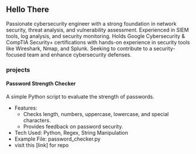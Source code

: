 ## Hello There
Passionate cybersecurity engineer with a strong foundation in network security, threat analysis, and vulnerability assessment. Experienced in SIEM tools, log analysis, and security monitoring. Holds Google Cybersecurity & CompTIA Security+ certifications with hands-on experience in security tools like Wireshark, Nmap, and Splunk. Seeking to contribute to a security-focused team and enhance cybersecurity defenses.
### projects
#### Password Strength Checker
A simple Python script to evaluate the strength of passwords.
* Features:
  * Checks length, numbers, uppercase, lowercase, and special characters.
  * Provides feedback on password security.
* Tech Used: Python, Regex, String Manipulation
* Example File: password_checker.py 
* visit this [link] for repo
